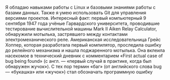 Я обладаю навыками работы с Linux и базовыми знаниями работы с базами данных. Также я умею использовать Git для управления версиями проектов. Интересный факт: первый компьютерный  9 сентября 1947 года учёные Гарвардского университета, проводившие тестирование вычислительной машины Mark II Aiken Relay Calculator, обнаружили мотылька, застрявшего между контактами электромеханического реле. 
Американская исследовательница Грейс Хоппер, которая разработала первый компилятор, проследила ошибку до релейного механизма и нашла поджаренного мотылька. Она вклеила насекомое в технический дневник с комментарием «First actual case of bug being found» (с англ. — «первый случай в практике, когда был обнаружен жучок»).
С тех пор термин «баг» (от английского слова bug — «букашка» или «жучок») стал обозначать программную ошибку